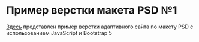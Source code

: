 # Пример верстки макета PSD №1

[Здесь](https://olgaglot.github.io/site_PSD_1/) представлен пример верстки адаптивного сайта по макету PSD c использованием JavaScript и Bootstrap 5
